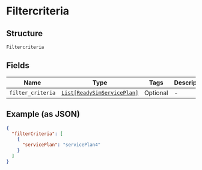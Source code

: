 
# Filtercriteria

## Structure

`Filtercriteria`

## Fields

| Name | Type | Tags | Description |
|  --- | --- | --- | --- |
| `filter_criteria` | [`List[ReadySimServicePlan]`](../../doc/models/ready-sim-service-plan.md) | Optional | - |

## Example (as JSON)

```json
{
  "filterCriteria": [
    {
      "servicePlan": "servicePlan4"
    }
  ]
}
```


